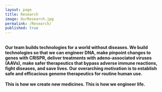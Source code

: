 ```yaml
---
layout: page
title: Research
image: OurResearch.jpg
permalink: /Research/
published: true
---
```

<br><b>Our team builds technologies for a world without diseases. We build technologies so that we can engineer DNA, make pinpoint changes to genes with CRISPR, deliver treatments with adeno-associated viruses (AAVs), make safer therapeutics that bypass adverse immune reactions, fight diseases, and save lives. Our overarching motivation is to establish safe and efficacious genome therapeutics for routine human use.
<br><br>
This is how we create new medicines. This is how we engineer life.</b>
